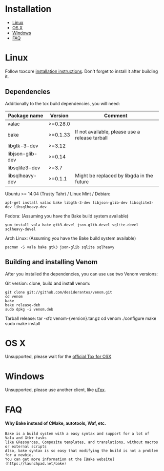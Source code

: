 Installation
============
- [Linux](#linux)
- [OS X](#os-x)
- [Windows](#windows)
- [FAQ](#faq)

Linux
=====

Follow toxcore [installation instructions](https://github.com/irungentoo/toxcore/blob/master/INSTALL.md#linux).
Don't forget to install it after building it.

Dependencies
------------

Additionally to the tox build dependencies, you will need:

| Package name     | Version   | Comment        |
|------------------|-----------|----------------|
| valac            | >=0.28.0  |                |
| bake             | >=0.1.33  | If not available, please use a release tarball |
| libgtk-3-dev     | >=3.12    |                |
| libjson-glib-dev | >=0.14    |                |
| libsqlite3-dev   | >=3.7     |                |
| libsqlheavy-dev  | >=0.1.1   | Might be replaced by libgda in the future |

Ubuntu >= 14.04 (Trusty Tahr) / Linux Mint / Debian:
	
    apt-get install valac bake libgtk-3-dev libjson-glib-dev libsqlite3-dev libsqlheavy-dev

Fedora: (Assuming you have the Bake build system available)

    yum install vala bake gtk3-devel json-glib-devel sqlite-devel sqlheavy-devel

Arch Linux: (Assuming you have the Bake build system available)

    pacman -S vala bake gtk3 json-glib sqlite sqlheavy

Building and installing Venom
-----------------------------

After you installed the dependencies, you can use use two Venom versions:

Git version: clone, build and install venom:

    git clone git://github.com/desiderantes/venom.git
    cd venom
    bake
    bake release-deb
    sudo dpkg -i venom.deb
	
Tarball release:
	tar -xfz venom-{version}.tar.gz
	cd venom
	./configure
	make
	sudo make install
	
OS X
====

Unsupported, please wait for the [official Tox for OSX](https://github.com/Tox/Tox-OSX/)

Windows
=======

Unsupported, please use another client, like [uTox](https://utox.org).

FAQ
===
#### Why Bake instead of CMake, autotools, Waf, etc.
	Bake is a build system with a easy syntax and support for a lot of Vala and Gtk+ tasks
	like GResources, Composite templates, and translations, without macros or external scripts
	Also, bake syntax is so easy that modifying the build is not a problem for a newbie.
	You can get more information at the [Bake website](https://launchpad.net/bake) 

